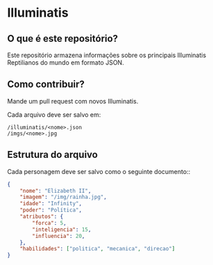 Illuminatis
===========

## O que é este repositório?

Este repositório armazena informações sobre os principais Illuminatis Reptilianos do mundo em formato JSON.

## Como contribuir?

Mande um pull request com novos Illuminatis. 

Cada arquivo deve ser salvo em:

```
/illuminatis/<nome>.json
/imgs/<nome>.jpg
```

## Estrutura do arquivo

Cada personagem deve ser salvo como o seguinte documento::

```json
{
    "nome": "Elizabeth II",
    "imagem": "/img/rainha.jpg",
    "idade": "Infinity",
    "poder": "Política", 
    "atributos": {
        "forca": 5,
        "inteligencia": 15,
        "influencia": 20,
    },
    "habilidades": ["politica", "mecanica", "direcao"]
}
```

